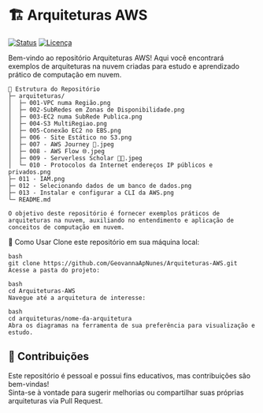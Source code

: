 # 🏗️ Arquiteturas AWS

[![Status](https://img.shields.io/badge/status-em%20desenvolvimento-yellow)](https://github.com/GeovannaApNunes/Arquiteturas-AWS)
[![Licença](https://img.shields.io/badge/licença-MIT-green)](LICENSE)

Bem-vindo ao repositório Arquiteturas AWS! Aqui você encontrará exemplos de arquiteturas na nuvem criadas para estudo e aprendizado prático de computação em nuvem.

```
📂 Estrutura do Repositório
├─ arquiteturas/                                  
│  ├─ 001-VPC numa Região.png                       
│  ├─ 002-SubRedes em Zonas de Disponibilidade.png 
│  ├─ 003-EC2 numa SubRede Publica.png            
│  ├─ 004-S3 MultiRegiao.png                    
│  ├─ 005-Conexão EC2 no EBS.png              
│  ├─ 006 - Site Estático no S3.png                
│  ├─ 007 - AWS Journey 🚀.jpeg                   
│  ├─ 008 - AWS Flow 🌐.jpeg                        
│  ├─ 009 - Serverless Scholar 🧠✨.jpeg          
│  └─ 010 - Protocolos da Internet endereços IP públicos e privados.png  
├─ 011 - IAM.png
├─ 012 - Selecionando dados de um banco de dados.png 
├─ 013 - Instalar e configurar a CLI da AWS.png  
└─ README.md                                     

O objetivo deste repositório é fornecer exemplos práticos de arquiteturas na nuvem, auxiliando no entendimento e aplicação de conceitos de computação em nuvem.
```
📌 Como Usar
Clone este repositório em sua máquina local:
```
bash
git clone https://github.com/GeovannaApNunes/Arquiteturas-AWS.git
Acesse a pasta do projeto:

bash
cd Arquiteturas-AWS
Navegue até a arquitetura de interesse:

bash
cd arquiteturas/nome-da-arquitetura
Abra os diagramas na ferramenta de sua preferência para visualização e estudo.
```

## 💬 Contribuições
Este repositório é pessoal e possui fins educativos, mas contribuições são bem-vindas!  
Sinta-se à vontade para sugerir melhorias ou compartilhar suas próprias arquiteturas via Pull Request.
